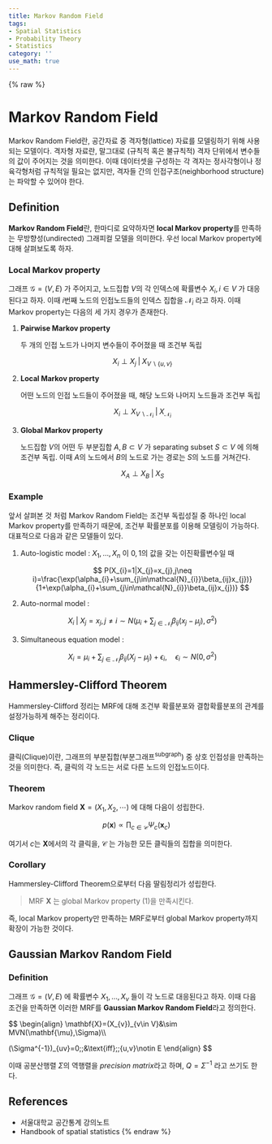 ```yaml
---
title: Markov Random Field
tags:
- Spatial Statistics
- Probability Theory
- Statistics
category: ''
use_math: true
---
```

{% raw %}
# Markov Random Field

Markov Random Field란, 공간자료 중 격자형(lattice) 자료를 모델링하기 위해 사용되는 모델이다. 격자형 자료란, 말그대로 (규칙적 혹은 불규칙적) 격자 단위에서 변수들의 값이 주어지는 것을 의미한다. 이때 데이터셋을 구성하는 각 격자는 정사각형이나 정육각형처럼 규칙적일 필요는 없지만, 격자들 간의 인접구조(neighborhood structure)는 파악할 수 있어야 한다.

## Definition

**Markov Random Field**란, 한마디로 요약하자면 **local Markov property**를 만족하는 무방향성(undirected) 그래피컬 모델을 의미한다. 우선 local Markov property에 대해 살펴보도록 하자.

### Local Markov property

그래프 $\mathcal{G}=(V,E)$ 가 주어지고, 노드집합 $V$의 각 인덱스에 확률변수 $X_{i}, i\in V$ 가 대응된다고 하자. 이때 $i$번째 노드의 인접노드들의 인덱스 집합을 $\mathcal{N}_{i}$ 라고 하자. 이때 Markov property는 다음의 세 가지 경우가 존재한다.

1. **Pairwise Markov property**

    두 개의 인접 노드가 나머지 변수들이 주어졌을 때 조건부 독립

    $$
    X_{i}\perp X_{j}\;\vert\;X_{V\backslash\{u,v\}}
    $$

1. **Local Markov property**

    어떤 노드의 인접 노드들이 주어졌을 때, 해당 노드와 나머지 노드들과 조건부 독립

    $$
    X_{i}\perp X_{V\backslash\mathcal{N}_{i}}\;\vert\;X_{\mathcal{N}_{i}}
    $$

2. **Global Markov property**

    노드집합 $V$의 어떤 두 부분집합 $A,B\subset V$ 가 separating subset $S\subset V$ 에 의해 조건부 독립. 이때 $A$의 노드에서 $B$의 노드로 가는 경로는 $S$의 노드를 거쳐간다. 

    $$
    X_{A}\perp X_{B}\;\vert\;X_{S}\tag{1}
    $$

### Example

앞서 살펴본 것 처럼 Markov Random Field는 조건부 독립성질 중 하나인 local Markov property를 만족하기 때문에, 조건부 확률분포를 이용해 모델링이 가능하다. 대표적으로 다음과 같은 모델들이 있다.

1. Auto-logistic model : $X_{1},\ldots,X_{n}$ 이 $0,1$의 값을 갖는 이진확률변수일 때

    $$
    P(X_{i}=1|X_{j}=x_{j},j\neq i)=\frac{\exp(\alpha_{i}+\sum_{j\in\mathcal{N}_{i}}\beta_{ij}x_{j})}{1+\exp(\alpha_{i}+\sum_{j\in\mathcal{N}_{i}}\beta_{ij}x_{j})}
    $$

2. Auto-normal model :

    $$
    X_{i}\;\vert\;X_{j}=x_{j},j\neq i\sim N(\mu_{i}+\sum_{j\in\mathcal{N}_{i}}\beta_{ij}(x_{j}-\mu_{j}),\sigma^{2})
    $$

3. Simultaneous equation model :

    $$
    X_{i}=\mu_{i}+\sum_{j\in\mathcal{N}_{i}}\beta_{ij}(X_{j}-\mu_{j})+\epsilon_{i},\quad \epsilon_{i}\sim N(0,\sigma^{2})
    $$

## Hammersley-Clifford Theorem

Hammersley-Clifford 정리는 MRF에 대해 조건부 확률분포와 결합확률분포의 관계를 설정가능하게 해주는 정리이다.

### Clique
클릭(Clique)이란, 그래프의 부분집합(부분그래프<sup>subgraph</sup>) 중 상호 인접성을 만족하는 것을 의미한다. 즉, 클릭의 각 노드는 서로 다른 노드의 인접노드이다.

### Theorem
Markov random field $\mathbf{X}=(X_{1},X_{2},\cdots)$ 에 대해 다음이 성립한다.

$$
p(\mathbf{x})\propto\prod_{c\in\mathcal{C}}\Psi_{c}(\mathbf{x}_{c})
$$

여기서 $c$는 $\mathbf{X}$에서의 각 클릭을, $\mathcal{C}$ 는 가능한 모든 클릭들의 집합을 의미한다.

### Corollary
Hammersley-Clifford Theorem으로부터 다음 딸림정리가 성립한다.

> MRF $\mathbf{X}$ 는 global Markov property (1)을 만족시킨다.

즉, local Markov property만 만족하는 MRF로부터 global Markov property까지 확장이 가능한 것이다.

## Gaussian Markov Random Field

### Definition
그래프 $\mathcal{G}=(V,E)$ 에 확률변수 $X_{1},\ldots,X_{v}$ 들이 각 노드로 대응된다고 하자. 이때 다음 조건을 만족하면 이러한 MRF를 **Gaussian Markov Random Field**라고 정의한다.

$$
\begin{align}
\mathbf{X}=(X_{v})_{v\in V}&\sim MVN(\mathbf{\mu},\Sigma)\\\\

(\Sigma^{-1})_{uv}=0\;\;&\text{iff}\;\;\{u,v\}\notin E
\end{align}
$$

이때 공분산행렬 $\Sigma$의 역행렬을 *precision matrix*라고 하며, $Q=\Sigma^{-1}$ 라고 쓰기도 한다.


## References

- 서울대학교 공간통계 강의노트
- Handbook of spatial statistics
{% endraw %}